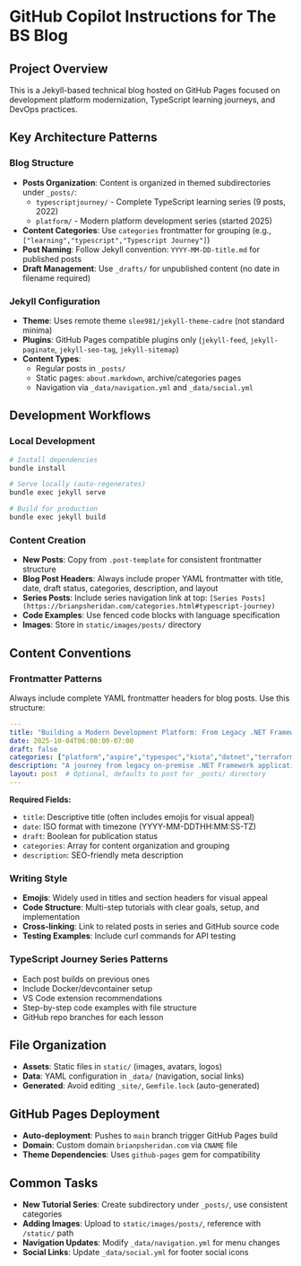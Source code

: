 # GitHub Copilot Instructions for The BS Blog

## Project Overview
This is a Jekyll-based technical blog hosted on GitHub Pages focused on development platform modernization, TypeScript learning journeys, and DevOps practices.

## Key Architecture Patterns

### Blog Structure
- **Posts Organization**: Content is organized in themed subdirectories under `_posts/`:
  - `typescriptjourney/` - Complete TypeScript learning series (9 posts, 2022)
  - `platform/` - Modern platform development series (started 2025)
- **Content Categories**: Use `categories` frontmatter for grouping (e.g., `["learning","typescript","Typescript Journey"]`)
- **Post Naming**: Follow Jekyll convention: `YYYY-MM-DD-title.md` for published posts
- **Draft Management**: Use `_drafts/` for unpublished content (no date in filename required)

### Jekyll Configuration
- **Theme**: Uses remote theme `slee981/jekyll-theme-cadre` (not standard minima)
- **Plugins**: GitHub Pages compatible plugins only (`jekyll-feed`, `jekyll-paginate`, `jekyll-seo-tag`, `jekyll-sitemap`)
- **Content Types**: 
  - Regular posts in `_posts/`
  - Static pages: `about.markdown`, archive/categories pages
  - Navigation via `_data/navigation.yml` and `_data/social.yml`

## Development Workflows

### Local Development
```bash
# Install dependencies
bundle install

# Serve locally (auto-regenerates)
bundle exec jekyll serve

# Build for production
bundle exec jekyll build
```

### Content Creation
- **New Posts**: Copy from `.post-template` for consistent frontmatter structure
- **Blog Post Headers**: Always include proper YAML frontmatter with title, date, draft status, categories, description, and layout
- **Series Posts**: Include series navigation link at top: `[Series Posts](https://brianpsheridan.com/categories.html#typescript-journey)`
- **Code Examples**: Use fenced code blocks with language specification
- **Images**: Store in `static/images/posts/` directory

## Content Conventions

### Frontmatter Patterns
Always include complete YAML frontmatter headers for blog posts. Use this structure:

```yaml
---
title: "Building a Modern Development Platform: From Legacy .NET Framework to Cloud-Native"
date: 2025-10-04T06:00:00-07:00
draft: false
categories: ["platform","aspire","typespec","kiota","dotnet","terraform","modernization","cloud"]
description: "A journey from legacy on-premise .NET Framework applications to a modern, cloud-native platform with standardized tooling, IaC, and developer experience"
layout: post  # Optional, defaults to post for _posts/ directory
---
```

**Required Fields:**
- `title`: Descriptive title (often includes emojis for visual appeal)
- `date`: ISO format with timezone (YYYY-MM-DDTHH:MM:SS-TZ)
- `draft`: Boolean for publication status
- `categories`: Array for content organization and grouping
- `description`: SEO-friendly meta description

### Writing Style
- **Emojis**: Widely used in titles and section headers for visual appeal
- **Code Structure**: Multi-step tutorials with clear goals, setup, and implementation
- **Cross-linking**: Link to related posts in series and GitHub source code
- **Testing Examples**: Include curl commands for API testing

### TypeScript Journey Series Patterns
- Each post builds on previous ones
- Include Docker/devcontainer setup
- VS Code extension recommendations
- Step-by-step code examples with file structure
- GitHub repo branches for each lesson

## File Organization
- **Assets**: Static files in `static/` (images, avatars, logos)
- **Data**: YAML configuration in `_data/` (navigation, social links)
- **Generated**: Avoid editing `_site/`, `Gemfile.lock` (auto-generated)

## GitHub Pages Deployment
- **Auto-deployment**: Pushes to `main` branch trigger GitHub Pages build
- **Domain**: Custom domain `brianpsheridan.com` via `CNAME` file
- **Theme Dependencies**: Uses `github-pages` gem for compatibility

## Common Tasks
- **New Tutorial Series**: Create subdirectory under `_posts/`, use consistent categories
- **Adding Images**: Upload to `static/images/posts/`, reference with `/static/` path
- **Navigation Updates**: Modify `_data/navigation.yml` for menu changes
- **Social Links**: Update `_data/social.yml` for footer social icons